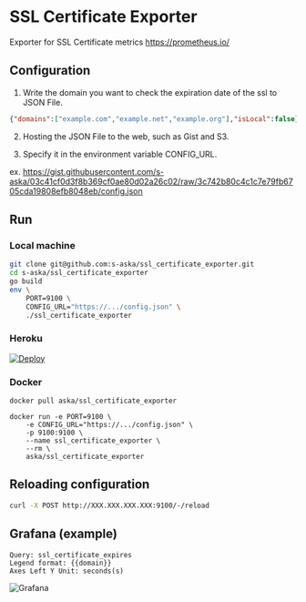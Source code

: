 SSL Certificate Exporter
========================

Exporter for SSL Certificate metrics https://prometheus.io/ 

## Configuration

1. Write the domain you want to check the expiration date of the ssl to JSON File.

```json
{"domains":["example.com","example.net","example.org"],"isLocal":false}
```

2. Hosting the JSON File to the web, such as Gist and S3.

3. Specify it in the environment variable CONFIG_URL.

ex. https://gist.githubusercontent.com/s-aska/03c41cf0d3f8b369cf0ae80d02a26c02/raw/3c742b80c4c1c7e79fb6705cda19808efb8048eb/config.json

## Run

### Local machine

```sh
git clone git@github.com:s-aska/ssl_certificate_exporter.git
cd s-aska/ssl_certificate_exporter
go build
env \
    PORT=9100 \
    CONFIG_URL="https://.../config.json" \
    ./ssl_certificate_exporter
```

### Heroku

[![Deploy](https://www.herokucdn.com/deploy/button.png)](https://heroku.com/deploy)

### Docker

```
docker pull aska/ssl_certificate_exporter

docker run -e PORT=9100 \
    -e CONFIG_URL="https://.../config.json" \
    -p 9100:9100 \
    --name ssl_certificate_exporter \
    --rm \
    aska/ssl_certificate_exporter
```

## Reloading configuration

```sh
curl -X POST http://XXX.XXX.XXX.XXX:9100/-/reload
```

## Grafana (example)

```
Query: ssl_certificate_expires
Legend format: {{domain}}
Axes Left Y Unit: seconds(s)
```

![Grafana](https://github.com/s-aska/ssl_certificate_exporter/wiki/grafana-1.png "Grafana")
